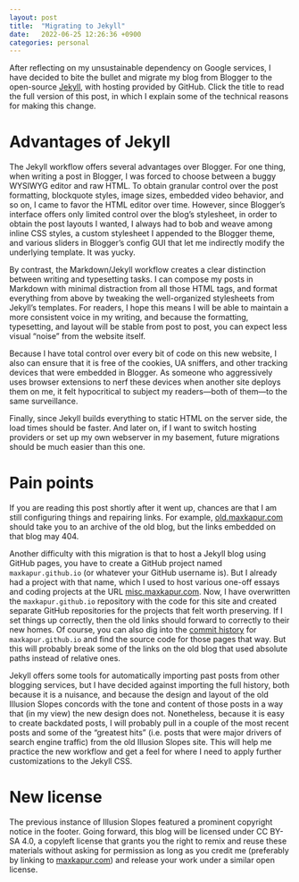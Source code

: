 ```yaml
---
layout: post
title:  "Migrating to Jekyll"
date:   2022-06-25 12:26:36 +0900
categories: personal
---
```



After reflecting on my unsustainable dependency on Google services, I have decided to bite
the bullet and migrate my blog from Blogger to the open-source [Jekyll](https://github.com/jekyll/jekyll),
with hosting provided by GitHub. Click the title to read the full version of this post,
in which I explain some of the technical reasons for making this change. 

<!--more-->

# Advantages of Jekyll

The Jekyll workflow offers several advantages over Blogger. For one thing, when writing a post in Blogger,
I was forced to choose between a buggy WYSIWYG editor and raw HTML. To obtain granular control over the
post formatting, blockquote styles, image sizes, embedded video behavior, and so on, I came to favor the HTML
editor over time. However, since Blogger’s interface offers only limited control over the blog’s stylesheet, in
order to obtain the post layouts I wanted, I always had to
bob and weave among inline CSS styles, a custom stylesheet I appended to the Blogger theme, and various
sliders in Blogger’s config GUI that let me indirectly modify the underlying template. It was yucky.

By contrast,
the Markdown/Jekyll workflow creates a clear distinction between writing and typesetting tasks. I can compose
my posts in Markdown with minimal distraction from all those HTML tags, and format everything from above by tweaking
the well-organized stylesheets from Jekyll’s templates. For readers, I hope this means I will be able to maintain 
a more consistent voice in my writing, and because the formatting, typesetting, and layout will be stable from post to
post, you can expect less visual “noise” from the website itself. 

Because I have total control over every bit of code on this new website, I also can ensure that it is free of the
cookies, UA sniffers, and other tracking devices that were embedded in Blogger. As someone who aggressively uses
browser extensions to nerf these devices when another site deploys them on me, it felt hypocritical to subject my
readers—both of them—to the same surveillance.

Finally, since Jekyll builds everything to static HTML on the server side,
the load times should be faster. And later on, if I want to switch hosting providers or set up my own webserver in my
basement, future migrations should be much easier than this one.

# Pain points

If you are reading this post shortly after it went up, chances are that I am still configuring things and repairing links.
For example, [old.maxkapur.com](https://old.maxkapur.com/) should take you to an archive of the old blog,
but the links embedded on that blog may 404.

Another difficulty with this migration is that to host a Jekyll blog using GitHub pages, you have to create a GitHub project named `maxkapur.github.io` (or whatever your GitHub username is). But I already had a project with that name, which I used to host various one-off essays and coding projects at the URL [misc.maxkapur.com](https://misc.maxkapur.com). Now, I have overwritten the `maxkapur.github.io` repository with the code for this site and created separate GitHub repositories for the projects that felt worth preserving. If I set things up correctly, then the old links should forward to correctly to their new homes. Of course, you can also 
dig into the [commit history](https://github.com/maxkapur/maxkapur.github.io/commits/master) for `maxkapur.github.io` and find the source code for those
pages that way. But this will probably break some of the links on the old blog that used absolute paths instead of relative ones.

Jekyll offers some tools for automatically importing past posts from other blogging services, but I have decided against importing the full history, both because it is a nuisance, and because the design and layout of the old Illusion Slopes concords with the tone and content of those posts in a way that (in my view) the new design does not. Nonetheless, because it is easy to create backdated posts, I will probably pull in a couple of the most recent posts and some of the “greatest hits” (i.e. posts that were major drivers of search engine traffic) from the old Illusion Slopes site. This will help me practice the new workflow and get a feel for where I need to apply further customizations to the Jekyll CSS.

# New license

The previous instance of Illusion Slopes featured a prominent copyright notice in the footer. Going forward, this blog will be licensed under CC BY-SA 4.0, a copyleft license that grants you the right to remix and reuse these materials without asking for permission as long as you credit me (preferably by linking to [maxkapur.com](https://maxkapur.com)) and release your work under a similar open license.


<!-- sample from jekyll init
You’ll find this post in your `_posts` directory. Go ahead and edit it and re-build the site to see your changes. You can rebuild the site in many different ways, but the most common way is to run `jekyll serve`, which launches a web server and auto-regenerates your site when a file is updated.

Jekyll requires blog post files to be named according to the following format:

`YEAR-MONTH-DAY-title.MARKUP`

Where `YEAR` is a four-digit number, `MONTH` and `DAY` are both two-digit numbers, and `MARKUP` is the file extension representing the format used in the file. After that, include the necessary front matter. Take a look at the source for this post to get an idea about how it works.

Jekyll also offers powerful support for code snippets:

{% highlight ruby %}
def print_hi(name)
  puts "Hi, #{name}"
end
print_hi('Tom')
#=> prints 'Hi, Tom' to STDOUT.
{% endhighlight %}

Check out the [Jekyll docs][jekyll-docs] for more info on how to get the most out of Jekyll. File all bugs/feature requests at [Jekyll’s GitHub repo][jekyll-gh]. If you have questions, you can ask them on [Jekyll Talk][jekyll-talk].

[jekyll-docs]: https://jekyllrb.com/docs/home
[jekyll-gh]:   https://github.com/jekyll/jekyll
[jekyll-talk]: https://talk.jekyllrb.com/
--> 
